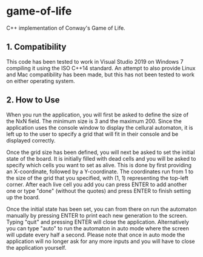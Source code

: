 # game-of-life
 C++ implementation of Conway's Game of Life.


## 1. Compatibility

This code has been tested to work in Visual Studio 2019 on Windows 7 compiling it using the ISO C++14 standard. An attempt to also provide Linux and Mac compatibility has been made, but this has not been tested to work on either operating system.

## 2. How to Use

When you run the application, you will first be asked to define the size of the NxN field. The minimum size is 3 and the maximum 200. Since the application uses the console window to display the cellural automaton, it is left up to the user to specify a grid that will fit in their console and be displayed correctly.

Once the grid size has been defined, you will next be asked to set the initial state of the board. It is initially filled with dead cells and you will be asked to specify which cells you want to set as alive. This is done by first providing an X-coordinate, followed by a Y-coordinate. The coordinates run from 1 to the size of the grid that you specified, with (1, 1) representing the top-left corner. After each live cell you add you can press ENTER to add another one or type "done" (without the quotes) and press ENTER to finish setting up the board.

Once the initial state has been set, you can from there on run the automaton manually by pressing ENTER to print each new generation to the screen. Typing "quit" and pressing ENTER will close the application. Alternatively you can type "auto" to run the automaton in auto mode where the screen will update every half a second. Please note that once in auto mode the application will no longer ask for any more inputs and you will have to close the application yourself.